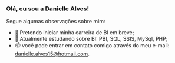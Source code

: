 ###  Olá, eu sou a Danielle Alves!

Segue algumas observações sobre mim:

- 🌱 Pretendo iniciar minha carreira de BI em breve;
 - 🌱 Atualmente estudando sobre BI: PBI, SQL, SSIS, MySql, PHP;
- 📫  você pode entrar em contato comigo através do meu e-mail: danielle.alves15@hotmail.com.
